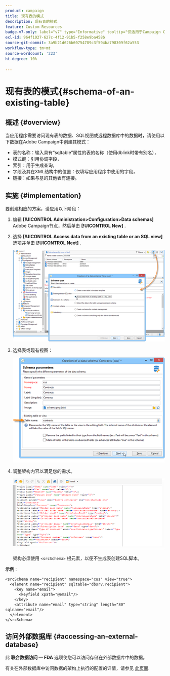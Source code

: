 ```yaml
---
product: campaign
title: 现有表的模式
description: 现有表的模式
feature: Custom Resources
badge-v7-only: label="v7" type="Informative" tooltip="仅适用于Campaign Classicv7"
exl-id: 964f1027-627c-4f12-91b5-f258e9ba458b
source-git-commit: 3a9b21d626b60754789c3f594ba798309f62a553
workflow-type: tm+mt
source-wordcount: '223'
ht-degree: 10%

---
```


# 现有表的模式{#schema-of-an-existing-table}

## 概述 {#overview}

当应用程序需要访问现有表的数据、SQL视图或远程数据库中的数据时，请使用以下数据在Adobe Campaign中创建其模式：

* 表的名称：输入具有“sqltable”属性的表的名称（使用dblink时带有别名），
* 模式键：引用协调字段，
* 索引：用于生成查询，
* 字段及其在XML结构中的位置：仅填写应用程序中使用的字段，
* 链接：如果与基的其他表有连接。

## 实施 {#implementation}

要创建相应的方案，请应用以下阶段：

1. 编辑 **[!UICONTROL Administration>Configuration>Data schemas]** Adobe Campaign节点，然后单击 **[!UICONTROL New]** .
1. 选择 **[!UICONTROL Access data from an existing table or an SQL view]** 选项并单击 **[!UICONTROL Next]** .

   ![](assets/s_ncs_configuration_extand_a_schema.png)

1. 选择表或现有视图：

   ![](assets/s_ncs_configuration_select_table.png)

1. 调整架构内容以满足您的需求。

   ![](assets/s_ncs_configuration_view_create_schema.png)

   架构必须使用 `<srcSchema>` 根元素，以便不生成表创建SQL脚本。

**示例** :

```
<srcSchema name="recipient" namespace="cus" view="true">
  <element name="recipient" sqltable="dbsrv.recipient">
    <key name="email">
      <keyfield xpath="@email"/>
    </key>   
    <attribute name="email" type="string" length="80" sqlname="email"/>
  </element>
</srcSchema>
```

## 访问外部数据库 {#accessing-an-external-database}

此 **联合数据访问 — FDA** 选项使您可以访问存储在外部数据库中的数据。

有关在外部数据库中访问数据的架构上执行的配置的详情，请参见 [此页面](../../installation/using/creating-data-schema.md).
